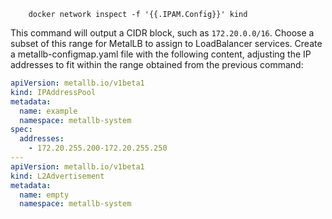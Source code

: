 ```shell
    docker network inspect -f '{{.IPAM.Config}}' kind
```

This command will output a CIDR block, such as `172.20.0.0/16`. Choose a subset of this range for MetalLB to assign to LoadBalancer services. Create a metallb-configmap.yaml file with the following content, adjusting the IP addresses to fit within the range obtained from the previous command:

```yaml
apiVersion: metallb.io/v1beta1
kind: IPAddressPool
metadata:
  name: example
  namespace: metallb-system
spec:
  addresses:
    - 172.20.255.200-172.20.255.250
---
apiVersion: metallb.io/v1beta1
kind: L2Advertisement
metadata:
  name: empty
  namespace: metallb-system
```